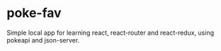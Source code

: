 # poke-fav
Simple local app for learning react, react-router and react-redux, using pokeapi and json-server.
